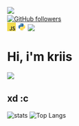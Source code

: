 ![](https://komarev.com/ghpvc/?username=w6t&color=blueviolet)         
[![GitHub followers](https://img.shields.io/github/followers/w6t.svg?style=social&label=Follow&maxAge=2592000)](https://github.com/w6t?tab=followers)              
<img height="20" src="https://raw.githubusercontent.com/github/explore/80688e429a7d4ef2fca1e82350fe8e3517d3494d/topics/javascript/javascript.png">
<img height="20" src="https://raw.githubusercontent.com/devicons/devicon/master/icons/python/python-original.svg">
<img height="20" src="https://camo.githubusercontent.com/53f8123add493304f4088d0e7a6e301a5848d53a1dca273e2be30e392f4112fb/68747470733a2f2f626c6f672e6c656f6e68617373616e2e636f2e756b2f636f6e74656e742f696d616765732f323031392f30362f76697375616c2d73747564696f2d636f64652e737667">
# Hi, i'm kriis
<img src="https://discord.c99.nl/widget/theme-5/852978924799131679.png">

## xd :c
![stats](https://github-readme-stats.vercel.app/api?username=w6t&show_icons=true&theme=dark)
![Top Langs](https://github-readme-stats.vercel.app/api/top-langs/?username=w6t&layout=compact&theme=dark)<p align="center">
</p>
